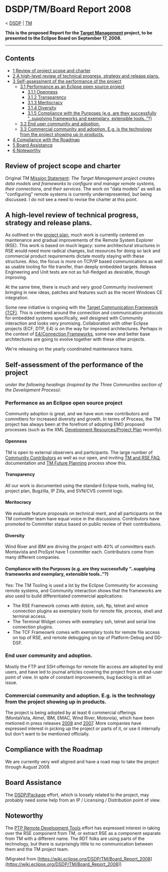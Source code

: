 

DSDP/TM/Board Report 2008
=========================

< [DSDP](/DSDP "DSDP")‎ | [TM](/DSDP/TM "DSDP/TM")

**This is the proposed Report for the [Target Management](https://www.eclipse.org/dsdp/tm) project, to be presented to the Eclipse Board on September 17, 2008.**

* * *

  

Contents
--------

*   [1 Review of project scope and charter](#Review-of-project-scope-and-charter)
*   [2 A high-level review of technical progress, strategy and release plans.](#A-high-level-review-of-technical-progress.2C-strategy-and-release-plans.)
*   [3 Self-assessment of the performance of the project](#Self-assessment-of-the-performance-of-the-project)
    *   [3.1 Performance as an Eclipse open source project](#Performance-as-an-Eclipse-open-source-project)
        *   [3.1.1 Openness](#Openness)
        *   [3.1.2 Transparency](#Transparency)
        *   [3.1.3 Meritocracy](#Meritocracy)
        *   [3.1.4 Diversity](#Diversity)
        *   [3.1.5 Compliance with the Purposes (e.g. are they successfully “..supplying frameworks and exemplary, extensible tools..”?)](#Compliance-with-the-Purposes-.28e.g.-are-they-successfully-.E2.80.9C..supplying-frameworks-and-exemplary.2C-extensible-tools...E2.80.9D.3F.29)
    *   [3.2 End user community and adoption.](#End-user-community-and-adoption.)
    *   [3.3 Commercial community and adoption. E.g. is the technology from the project showing up in products.](#Commercial-community-and-adoption.-E.g.-is-the-technology-from-the-project-showing-up-in-products.)
*   [4 Compliance with the Roadmap](#Compliance-with-the-Roadmap)
*   [5 Board Assistance](#Board-Assistance)
*   [6 Noteworthy](#Noteworthy)

Review of project scope and charter
-----------------------------------

Original TM [Mission Statement](https://www.eclipse.org/dsdp/tm/about.php): _The Target Management project creates data models and frameworks to configure and manage remote systems, their connections, and their services_. The work on "data models" as well as "configuring" remote systems is currently underrepresented, but being discussed. I do not see a need to revise the charter at this point.

A high-level review of technical progress, strategy and release plans.
----------------------------------------------------------------------

As outlined on the [project plan](https://www.eclipse.org/projects/project_summary.php?projectid=dsdp.tm), much work is currently centered on maintenance and gradual improvements of the Remote System Explorer (RSE). This work is based on much legacy: some architectural structures in RSE would need more radical changes, but resources for doing so lack and commercial product requirements dictate mostly staying with these structures. Also, the focus is more on TCP/IP based communications as well as usable tooling for file transfer, than deeply embedded targets. Release Engineering and Unit tests are not as full-fledged as desirable, though improving.

At the same time, there is much and very good Community involvement bringing in new ideas, patches and features such as the recent Windows CE integration.

Some new initiative is ongoing with the [Target Communication Framework (TCF)](/DSDP/TM/TCF_FAQ "DSDP/TM/TCF FAQ"). This is centered around the connection and communication protocols for embedded systems specifically, well designed with Community interaction and looks very promising. Collaboration with other Eclipse projects (ECF, DTP, E4) is on the way for improved architectures. Perhaps in the context of [E4/Connection Frameworks](/E4/Connection_Frameworks "E4/Connection Frameworks"), some new and better base architectures are going to evolve together with these other projects.

We're releasing on the yearly coordinated maintenance trains.

Self-assessment of the performance of the project
-------------------------------------------------

_under the following headings (inspired by the Three Communities section of the Development Process):_

### Performance as an Eclipse open source project

Community adoption is great, and we have won new contributors and committers for increased diversity and growth. In terms of Process, the TM project has always been at the forefront of adopting EMO proposed processes (such as the XML [Development Resources/Project Plan](/Development_Resources/Project_Plan "Development Resources/Project Plan") recently).

#### Openness

TM is open to external observers and participants. The large number of [Community Contributors](https://www.eclipse.org/dsdp/tm/development/contributors.php) as well as our open, and inviting [TM and RSE FAQ](/TM_and_RSE_FAQ "TM and RSE FAQ"), documentation and [TM Future Planning](/TM_Future_Planning "TM Future Planning") process show this.

#### Transparency

All our work is documented using the standard Eclipse tools, mailing list, project plan, Bugzilla, IP Zilla, and SVN/CVS commit logs.

#### Meritocracy

We evaluate feature proposals on technical merit, and all participants on the TM committer team have equal voice in the discussions. Contributors have promoted to Committer status based on public review of their contributions.

#### Diversity

Wind River and IBM are driving the project with 40% of committers each. Montavista and ProSyst have 1 committer each. Contributors come from many different companies.

#### Compliance with the Purposes (e.g. are they successfully “..supplying frameworks and exemplary, extensible tools..”?)

Yes: The TM Tooling is used a lot by the Eclipse Community for accessing remote systems, and Community interaction shows that the frameworks are also used to build differentiated commercial applications:

*   The RSE Framework comes with dstore, ssh, ftp, telnet and wince connection plugins as exemplary tools for remote file, process, shell and terminal access.
*   The Terminal Widget comes with exemplary ssh, telnet and serial line connection plugins.
*   The TCF Frameowrk comes with exemplary tools for remote file access on top of RSE, and remote debugging on top of Platform-Debug and DD-DSF.

### End user community and adoption.

Mostly the FTP and SSH offerings for remote file access are adopted by end users, and have led to journal articles covering the project from an end-user point of view. In spite of constant improvements, bug backlog is still an issue.

### Commercial community and adoption. E.g. is the technology from the project showing up in products.

The project is being adopted by at least 6 commercial offerings (MontaVista, Atmel, IBM, EMAC, Wind River, Motorola), which have been metioned in press releases [2008](https://www.eclipse.org/org/press-release/20080415_embedded.php) and [2007](https://www.eclipse.org/org/press-release/20070403embedded.php). More companies have expressed interest in picking up the project or parts of it, or use it internally but don't want to be mentioned officially.

Compliance with the Roadmap
---------------------------

We are currently very well aligned and have a road map to take the project through August 2009.

Board Assistance
----------------

The [DSDP/Package](/DSDP/Package "DSDP/Package") effort, which is loosely related to the project, may probably need some help from an IP / Licensing / Distribution point of view.

Noteworthy
----------

The [PTP Remote Development Tools](/PTP/designs/remote "PTP/designs/remote") effort has expressed interest in taking over the RSE component from TM, or extract RSE as a component separate from TM with a different name. The RDT folks are using parts of the technology, but there is surprisingly little to no communication between them and the TM project team.


(Migrated from [https://wiki.eclipse.org/DSDP/TM/Board_Report_2008](https://wiki.eclipse.org/DSDP/TM/Board_Report_2008))